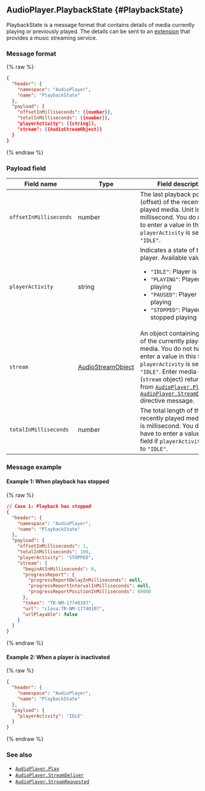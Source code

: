 ## AudioPlayer.PlaybackState {#PlaybackState}
PlaybackState is a message format that contains details of media currently playing or previously played. The details can be sent to an [extension](/CEK/References/Custom_Extension_Message_Format.md) that provides a music streaming service.

### Message format
{% raw %}
```json
{
  "header": {
    "namespace": "AudioPlayer",
    "name": "PlaybackState"
  },
  "payload": {
    "offsetInMilliseconds": {{number}},
    "totalInMilliseconds": {{number}},
    "playerActivity": {{string}},
    "stream": {{AudioStreamObject}}
  }
}
```
{% endraw %}


### Payload field

| Field name       | Type    | Field description                     | Required |
|---------------|---------|-----------------------------|---------|
| `offsetInMilliseconds` | number | The last playback point (offset) of the recently played media. Unit is millisecond. You do not have to enter a value in this field if `playerActivity` is set to `"IDLE"`.                                                  | No |
| `playerActivity`       | string | Indicates a state of the player. Available values are:<ul><li><code>"IDLE"</code>: Player is idle</li><li><code>"PLAYING"</code>: Player is playing</li><li><code>"PAUSED"</code>: Player paused playing</li><li><code>"STOPPED"</code>: Player stopped playing</li></ul> | Yes |
| `stream`               | [AudioStreamObject](/CIC/References/APIs/AudioPlayer.md#AudioStreamObject) | An object containing details of the currently playing media. You do not have to enter a value in this field if `playerActivity` is set to `"IDLE"`. Enter media details (`stream` object) returned from [`AudioPlayer.Play`](/CIC/References/APIs/AudioPlayer.md#Play) or [`AudioPlayer.StreamDelivered`](/CIC/References/APIs/AudioPlayer.md#StreamDelivered) directive message. | No |
| `totalInMilliseconds`  | number | The total length of the recently played media. Unit is millisecond. You do not have to enter a value in this field if `playerActivity` is set to `"IDLE"`.                                                               | No |

### Message example
#### Example 1: When playback has stopped
{% raw %}
```json
// Case 1: Playback has stopped
{
  "header": {
    "namespace": "AudioPlayer",
    "name": "PlaybackState"
  },
  "payload": {
    "offsetInMilliseconds": 1,
    "totalInMilliseconds": 100,
    "playerActivity": "STOPPED",
    "stream": {
      "beginAtInMilliseconds": 0,
      "progressReport": {
        "progressReportDelayInMilliseconds": null,
        "progressReportIntervalInMilliseconds": null,
        "progressReportPositionInMilliseconds": 60000
      },
      "token": "TR-NM-17740107",
      "url": "clova:TR-NM-17740107",
      "urlPlayable": false
    }
  }
}
```
{% endraw %}

#### Example 2: When a player is inactivated
{% raw %}
```json
{
  "header": {
    "namespace": "AudioPlayer",
    "name": "PlaybackState"
  },
  "payload": {
    "playerActivity": "IDLE"
  }
}
```
{% endraw %}

### See also
* [`AudioPlayer.Play`](/CIC/References/APIs/AudioPlayer.md#Play)
* [`AudioPlayer.StreamDeliver`](/CIC/References/APIs/AudioPlayer.md#StreamDeliver)
* [`AudioPlayer.StreamRequested`](/CIC/References/APIs/AudioPlayer.md#StreamRequested)
